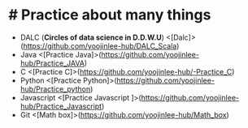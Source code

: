 # # Practice about many things
* DALC (**Circles of data science in D.D.W.U**) <[Dalc]>(https://github.com/yoojinlee-hub/DALC_Scala)
* Java <[Practice Java]>(https://github.com/yoojinlee-hub/Practice_JAVA)
* C <[Practice C]>(https://github.com/yoojinlee-hub/-Practice_C)
* Python <[Practice Python]>(https://github.com/yoojinlee-hub/Practice_python)
* Javascript <[Practice Javascript ]>(https://github.com/yoojinlee-hub/Practice_Javascript)
* Git <[Math box]>(https://github.com/yoojinlee-hub/Math_box)

